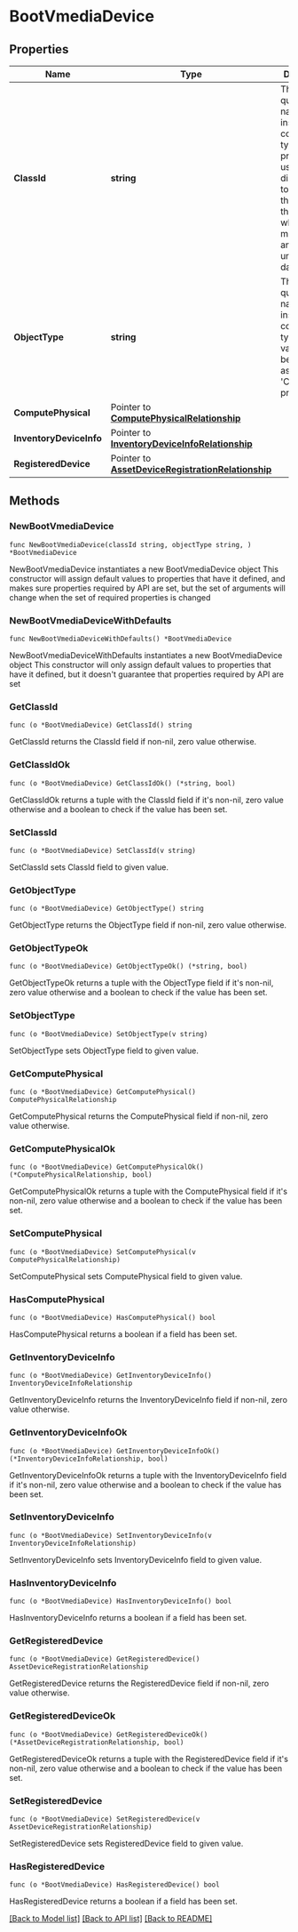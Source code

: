 # BootVmediaDevice

## Properties

Name | Type | Description | Notes
------------ | ------------- | ------------- | -------------
**ClassId** | **string** | The fully-qualified name of the instantiated, concrete type. This property is used as a discriminator to identify the type of the payload when marshaling and unmarshaling data. | [default to "boot.VmediaDevice"]
**ObjectType** | **string** | The fully-qualified name of the instantiated, concrete type. The value should be the same as the &#39;ClassId&#39; property. | [default to "boot.VmediaDevice"]
**ComputePhysical** | Pointer to [**ComputePhysicalRelationship**](ComputePhysicalRelationship.md) |  | [optional] 
**InventoryDeviceInfo** | Pointer to [**InventoryDeviceInfoRelationship**](InventoryDeviceInfoRelationship.md) |  | [optional] 
**RegisteredDevice** | Pointer to [**AssetDeviceRegistrationRelationship**](AssetDeviceRegistrationRelationship.md) |  | [optional] 

## Methods

### NewBootVmediaDevice

`func NewBootVmediaDevice(classId string, objectType string, ) *BootVmediaDevice`

NewBootVmediaDevice instantiates a new BootVmediaDevice object
This constructor will assign default values to properties that have it defined,
and makes sure properties required by API are set, but the set of arguments
will change when the set of required properties is changed

### NewBootVmediaDeviceWithDefaults

`func NewBootVmediaDeviceWithDefaults() *BootVmediaDevice`

NewBootVmediaDeviceWithDefaults instantiates a new BootVmediaDevice object
This constructor will only assign default values to properties that have it defined,
but it doesn't guarantee that properties required by API are set

### GetClassId

`func (o *BootVmediaDevice) GetClassId() string`

GetClassId returns the ClassId field if non-nil, zero value otherwise.

### GetClassIdOk

`func (o *BootVmediaDevice) GetClassIdOk() (*string, bool)`

GetClassIdOk returns a tuple with the ClassId field if it's non-nil, zero value otherwise
and a boolean to check if the value has been set.

### SetClassId

`func (o *BootVmediaDevice) SetClassId(v string)`

SetClassId sets ClassId field to given value.


### GetObjectType

`func (o *BootVmediaDevice) GetObjectType() string`

GetObjectType returns the ObjectType field if non-nil, zero value otherwise.

### GetObjectTypeOk

`func (o *BootVmediaDevice) GetObjectTypeOk() (*string, bool)`

GetObjectTypeOk returns a tuple with the ObjectType field if it's non-nil, zero value otherwise
and a boolean to check if the value has been set.

### SetObjectType

`func (o *BootVmediaDevice) SetObjectType(v string)`

SetObjectType sets ObjectType field to given value.


### GetComputePhysical

`func (o *BootVmediaDevice) GetComputePhysical() ComputePhysicalRelationship`

GetComputePhysical returns the ComputePhysical field if non-nil, zero value otherwise.

### GetComputePhysicalOk

`func (o *BootVmediaDevice) GetComputePhysicalOk() (*ComputePhysicalRelationship, bool)`

GetComputePhysicalOk returns a tuple with the ComputePhysical field if it's non-nil, zero value otherwise
and a boolean to check if the value has been set.

### SetComputePhysical

`func (o *BootVmediaDevice) SetComputePhysical(v ComputePhysicalRelationship)`

SetComputePhysical sets ComputePhysical field to given value.

### HasComputePhysical

`func (o *BootVmediaDevice) HasComputePhysical() bool`

HasComputePhysical returns a boolean if a field has been set.

### GetInventoryDeviceInfo

`func (o *BootVmediaDevice) GetInventoryDeviceInfo() InventoryDeviceInfoRelationship`

GetInventoryDeviceInfo returns the InventoryDeviceInfo field if non-nil, zero value otherwise.

### GetInventoryDeviceInfoOk

`func (o *BootVmediaDevice) GetInventoryDeviceInfoOk() (*InventoryDeviceInfoRelationship, bool)`

GetInventoryDeviceInfoOk returns a tuple with the InventoryDeviceInfo field if it's non-nil, zero value otherwise
and a boolean to check if the value has been set.

### SetInventoryDeviceInfo

`func (o *BootVmediaDevice) SetInventoryDeviceInfo(v InventoryDeviceInfoRelationship)`

SetInventoryDeviceInfo sets InventoryDeviceInfo field to given value.

### HasInventoryDeviceInfo

`func (o *BootVmediaDevice) HasInventoryDeviceInfo() bool`

HasInventoryDeviceInfo returns a boolean if a field has been set.

### GetRegisteredDevice

`func (o *BootVmediaDevice) GetRegisteredDevice() AssetDeviceRegistrationRelationship`

GetRegisteredDevice returns the RegisteredDevice field if non-nil, zero value otherwise.

### GetRegisteredDeviceOk

`func (o *BootVmediaDevice) GetRegisteredDeviceOk() (*AssetDeviceRegistrationRelationship, bool)`

GetRegisteredDeviceOk returns a tuple with the RegisteredDevice field if it's non-nil, zero value otherwise
and a boolean to check if the value has been set.

### SetRegisteredDevice

`func (o *BootVmediaDevice) SetRegisteredDevice(v AssetDeviceRegistrationRelationship)`

SetRegisteredDevice sets RegisteredDevice field to given value.

### HasRegisteredDevice

`func (o *BootVmediaDevice) HasRegisteredDevice() bool`

HasRegisteredDevice returns a boolean if a field has been set.


[[Back to Model list]](../README.md#documentation-for-models) [[Back to API list]](../README.md#documentation-for-api-endpoints) [[Back to README]](../README.md)


